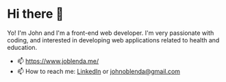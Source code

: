 # Hi there 👋
Yo! I'm John and I'm a front-end web developer. I'm very passionate with coding, and interested in developing web applications related to health and education.

- 📫 https://www.joblenda.me/
- 📫 How to reach me: [LinkedIn](https://www.linkedin.com/in/john-oblenda/)  or johnoblenda@gmail.com
